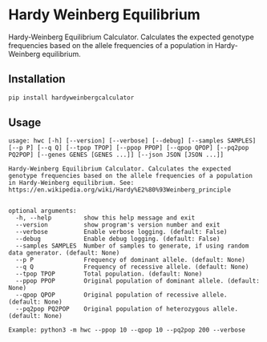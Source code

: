 # Hardy Weinberg Equilibrium


Hardy-Weinberg Equilibrium Calculator. Calculates the expected 
genotype frequencies based on the allele frequencies of a 
population in Hardy-Weinberg equilibrium.

## Installation

```bash
pip install hardyweinbergcalculator
```

## Usage

```text
usage: hwc [-h] [--version] [--verbose] [--debug] [--samples SAMPLES] [--p P] [--q Q] [--tpop TPOP] [--ppop PPOP] [--qpop QPOP] [--pq2pop PQ2POP] [--genes GENES [GENES ...]] [--json JSON [JSON ...]]

Hardy-Weinberg Equilibrium Calculator. Calculates the expected genotype frequencies based on the allele frequencies of a population in Hardy-Weinberg equilibrium. See: https://en.wikipedia.org/wiki/Hardy%E2%80%93Weinberg_principle


optional arguments:
  -h, --help         show this help message and exit
  --version          show program's version number and exit
  --verbose          Enable verbose logging. (default: False)
  --debug            Enable debug logging. (default: False)
  --samples SAMPLES  Number of samples to generate, if using random data generator. (default: None)
  --p P              Frequency of dominant allele. (default: None)
  --q Q              Frequency of recessive allele. (default: None)
  --tpop TPOP        Total population. (default: None)
  --ppop PPOP        Original population of dominant allele. (default: None)
  --qpop QPOP        Original population of recessive allele. (default: None)
  --pq2pop PQ2POP    Original population of heterozygous allele. (default: None)

Example: python3 -m hwc --ppop 10 --qpop 10 --pq2pop 200 --verbose
```
